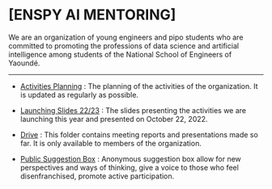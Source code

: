 # [ENSPY AI MENTORING]

We are an organization of young engineers and pipo students who are committed to promoting the professions of data science and artificial intelligence among students of the National School of Engineers of Yaoundé.

-----


* [Activities Planning](https://docs.google.com/spreadsheets/d/1nOUiLbD_ORuCdC2gXL68n5q23UR9-VPjMqjYB6QLn4E/edit?usp=sharing) : The planning of the activities of the organization. It is updated as regularly as possible.



* [Launching Slides 22/23](https://docs.google.com/presentation/d/10NXzgS7sNH3j0OdGSwyQwu9H4j0mKYxZGDl3gWDOY8U/edit?usp=sharing) : The slides presenting the activities we are launching this year and presented on October 22, 2022.

* [Drive](https://drive.google.com/drive/folders/1Ql9afRElUF-LVzpvrfNuNDqYP_PWnnlj?usp=sharing) : This folder contains meeting reports and presentations made so far. It is only available to members of the organization.


* [Public Suggestion Box](https://forms.gle/Gu4EgWbp8RtXCPgf8) :  Anonymous suggestion box allow for new perspectives and ways of thinking, give a voice to those who feel disenfranchised, promote active participation.
